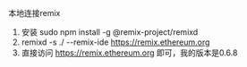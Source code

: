 本地连接remix 

1. 安装 sudo npm install -g @remix-project/remixd
2. remixd -s ./ --remix-ide https://remix.ethereum.org
3. 直接访问 https://remix.ethereum.org 即可，我的版本是0.6.8